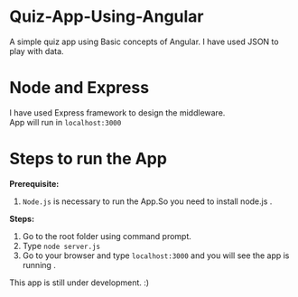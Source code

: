# Quiz-App-Using-Angular
A simple quiz app using Basic concepts of Angular.
I have used JSON to play with data.

Node and Express
==================
I have used Express framework to design the middleware. </br>
App will run in ```localhost:3000``` 

Steps to run the App
=====================
<b>Prerequisite:</b></br>
  1.  ```Node.js``` is necessary to run the App.So you need to install node.js .</br>
      
<b>Steps:</b></br>
  1. Go to the root folder using command prompt.</br>
  2. Type ```node server.js``` </br>
  3. Go to your browser and type ```localhost:3000``` and you will see the app is running .</br>

This app is still under development. :)
